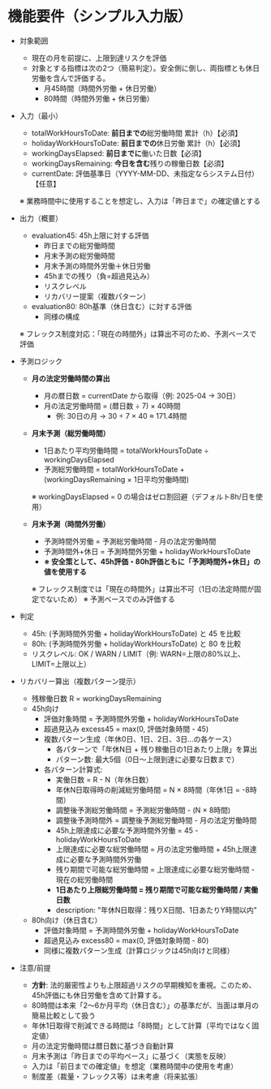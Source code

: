 # 機能要件（シンプル入力版）

- 対象範囲
  - 現在の月を前提に、上限到達リスクを評価
  - 対象とする指標は次の2つ（簡易判定）。安全側に倒し、両指標とも休日労働を含んで評価する。
    - 月45時間（時間外労働 + 休日労働）
    - 80時間（時間外労働 + 休日労働）

- 入力（最小）
  - totalWorkHoursToDate: **前日までの**総労働時間 累計（h）【必須】
  - holidayWorkHoursToDate: **前日までの**休日労働 累計（h）【必須】
  - workingDaysElapsed: **前日までに**働いた日数【必須】
  - workingDaysRemaining: **今日を含む**残りの稼働日数【必須】
  - currentDate: 評価基準日（YYYY-MM-DD、未指定ならシステム日付）【任意】
  
  ※ 業務時間中に使用することを想定し、入力は「昨日まで」の確定値とする

- 出力（概要）
  - evaluation45: 45h上限に対する評価
    - 昨日までの総労働時間
    - 月末予測の総労働時間
    - 月末予測の時間外労働＋休日労働
    - 45hまでの残り（負=超過見込み）
    - リスクレベル
    - リカバリー提案（複数パターン）
  - evaluation80: 80h基準（休日含む）に対する評価
    - 同様の構成
  
  ※ フレックス制度対応：「現在の時間外」は算出不可のため、予測ベースで評価

- 予測ロジック
  - **月の法定労働時間の算出**
    - 月の暦日数 = currentDate から取得（例: 2025-04 → 30日）
    - 月の法定労働時間 = (暦日数 ÷ 7) × 40時間
      - 例: 30日の月 → 30 ÷ 7 × 40 ≈ 171.4時間
  
  - **月末予測（総労働時間）**
    - 1日あたり平均労働時間 = totalWorkHoursToDate ÷ workingDaysElapsed
    - 予測総労働時間 = totalWorkHoursToDate + (workingDaysRemaining × 1日平均労働時間)
    
    ※ workingDaysElapsed = 0 の場合はゼロ割回避（デフォルト8h/日を使用）
  
  - **月末予測（時間外労働）**
    - 予測時間外労働 = 予測総労働時間 - 月の法定労働時間
    - 予測時間外+休日 = 予測時間外労働 + holidayWorkHoursToDate
    - **※ 安全策として、45h評価・80h評価ともに「予測時間外+休日」の値を使用する**
    
    ※ フレックス制度では「現在の時間外」は算出不可（1日の法定時間が固定でないため）
    ※ 予測ベースでのみ評価する

- 判定
  - 45h: (予測時間外労働 + holidayWorkHoursToDate) と 45 を比較
  - 80h: (予測時間外労働 + holidayWorkHoursToDate) と 80 を比較
  - リスクレベル: OK / WARN / LIMIT（例: WARN=上限の80%以上、LIMIT=上限以上）

- リカバリー算出（複数パターン提示）
  - 残稼働日数 R = workingDaysRemaining
  - 45h向け
    - 評価対象時間 = 予測時間外労働 + holidayWorkHoursToDate
    - 超過見込み excess45 = max(0, 評価対象時間 - 45)
    - 複数パターン生成（年休0日、1日、2日、3日...の各ケース）
      - 各パターンで「年休N日 + 残り稼働日の1日あたり上限」を算出
      - パターン数: 最大5個（0日〜上限到達に必要な日数まで）
    - 各パターン計算式:
      - 実働日数 = R - N（年休日数）
      - 年休N日取得時の削減総労働時間 = N × 8時間（年休1日 = -8時間）
      - 調整後予測総労働時間 = 予測総労働時間 - (N × 8時間)
      - 調整後予測時間外 = 調整後予測総労働時間 - 月の法定労働時間
      - 45h上限達成に必要な予測時間外労働 = 45 - holidayWorkHoursToDate
      - 上限達成に必要な総労働時間 = 月の法定労働時間 + 45h上限達成に必要な予測時間外労働
      - 残り期間で可能な総労働時間 = 上限達成に必要な総労働時間 - 現在の総労働時間
      - **1日あたり上限総労働時間 = 残り期間で可能な総労働時間 / 実働日数**
      - description: "年休N日取得：残りX日間、1日あたりY時間以内"
  - 80h向け（休日含む）
    - 評価対象時間 = 予測時間外労働 + holidayWorkHoursToDate
    - 超過見込み excess80 = max(0, 評価対象時間 - 80)
    - 同様に複数パターン生成（計算ロジックは45h向けと同様）

- 注意/前提
  - **方針**: 法的厳密性よりも上限超過リスクの早期検知を重視。このため、45h評価にも休日労働を含めて計算する。
  - 80時間は本来「2〜6か月平均（休日含む）」の基準だが、当面は単月の簡易比較として扱う
  - 年休1日取得で削減できる時間は「8時間」として計算（平均ではなく固定値）
  - 月の法定労働時間は暦日数に基づき自動計算
  - 月末予測は「昨日までの平均ペース」に基づく（実態を反映）
  - 入力は「前日までの確定値」を想定（業務時間中の使用を考慮）
  - 制度差（裁量・フレックス等）は未考慮（将来拡張）
